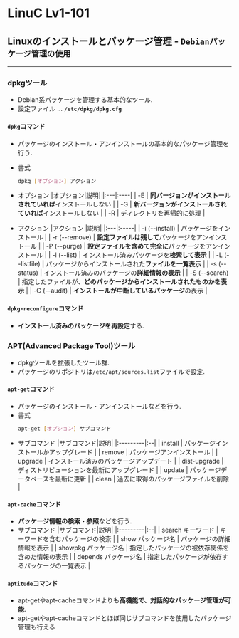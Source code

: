 # LinuC Lv1-101
## Linuxのインストールとパッケージ管理 - `Debianパッケージ管理の使用`	
---
### dpkgツール
- Debian系パッケージを管理する基本的なツール.
- 設定ファイル ... **`/etc/dpkg/dpkg.cfg`**

#### `dpkg`コマンド
- パッケージのインストール・アンインストールの基本的なパッケージ管理を行う.
- 書式
    ```sh
    dpkg [オプション] アクション
    ```
- オプション
    |オプション|説明|
    |:---|:----|
    | -E | **同バージョンがインストールされていれば**インストールしない |
    | -G | **新バージョンがインストールされていれば**インストールしない |
    | -R | ディレクトリを再帰的に処理 |

- アクション
    |アクション	|説明|
    |:---|:-----|
    | -i (--install) | パッケージをインストール |
    | -r (--remove) | **設定ファイルは残して**パッケージをアンインストール |
    | -P (--purge) | **設定ファイルを含めて完全に**パッケージをアンインストール |
    | -l (--list) | インストール済みパッケージを**検索して表示** |
    | -L (--listfile) | パッケージからインストールされた**ファイルを一覧表示** |
    | -s (--status) | インストール済みのパッケージの**詳細情報の表示** |
    | -S (--search) | 指定したファイルが、**どのパッケージからインストールされたものかを表示** |
    | -C (--audit) | **インストールが中断しているパッケージ**の表示 |

#### `dpkg-reconfigure`コマンド
- **インストール済みのパッケージを再設定**する.

### APT(Advanced Package Tool)ツール
- dpkgツールを拡張したツール群.
- パッケージのリポジトリは`/etc/apt/sources.list`ファイルで設定.

#### `apt-get`コマンド
- パッケージのインストール・アンインストールなどを行う.
- 書式
    ```sh
    apt-get [オプション] サブコマンド
    ```
- サブコマンド
    |サブコマンド|説明|
    |:---------|:--|
    | install | パッケージインストールかアップグレード |
    | remove | パッケージアンインストール |
    | upgrade | インストール済みのパッケージアップデート |
    | dist-upgrade | ディストリビューションを最新にアップグレード |
    | update | パッケージデータベースを最新に更新 |
    | clean | 過去に取得のパッケージファイルを削除 |
#### `apt-cache`コマンド
- **パッケージ情報の検索・参照**などを行う.
- サブコマンド
    |サブコマンド|説明|
    |:---------|:--|
    | search キーワード	 | キーワードを含むパッケージの検索 |
    | show パッケージ名	 | パッケージの詳細情報を表示 |
    | showpkg パッケージ名 | 指定したパッケージの被依存関係を含めた情報の表示 |
    | depends パッケージ名 | 指定したパッケージが依存するパッケージの一覧表示 |

#### `aptitude`コマンド
- apt-getやapt-cacheコマンドよりも**高機能で、対話的なパッケージ管理が可能**.
- apt-getやapt-cacheコマンドとほぼ同じサブコマンドを使用したパッケージ管理も行える